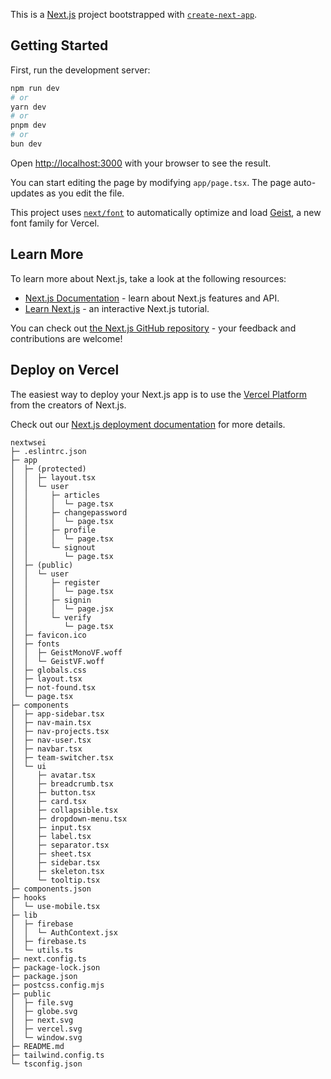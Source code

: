 This is a [Next.js](https://nextjs.org) project bootstrapped with [`create-next-app`](https://nextjs.org/docs/app/api-reference/cli/create-next-app).

## Getting Started

First, run the development server:

```bash
npm run dev
# or
yarn dev
# or
pnpm dev
# or
bun dev
```

Open [http://localhost:3000](http://localhost:3000) with your browser to see the result.

You can start editing the page by modifying `app/page.tsx`. The page auto-updates as you edit the file.

This project uses [`next/font`](https://nextjs.org/docs/app/building-your-application/optimizing/fonts) to automatically optimize and load [Geist](https://vercel.com/font), a new font family for Vercel.

## Learn More

To learn more about Next.js, take a look at the following resources:

- [Next.js Documentation](https://nextjs.org/docs) - learn about Next.js features and API.
- [Learn Next.js](https://nextjs.org/learn) - an interactive Next.js tutorial.

You can check out [the Next.js GitHub repository](https://github.com/vercel/next.js) - your feedback and contributions are welcome!

## Deploy on Vercel

The easiest way to deploy your Next.js app is to use the [Vercel Platform](https://vercel.com/new?utm_medium=default-template&filter=next.js&utm_source=create-next-app&utm_campaign=create-next-app-readme) from the creators of Next.js.

Check out our [Next.js deployment documentation](https://nextjs.org/docs/app/building-your-application/deploying) for more details.

```
nextwsei
├─ .eslintrc.json
├─ app
│  ├─ (protected)
│  │  ├─ layout.tsx
│  │  └─ user
│  │     ├─ articles
│  │     │  └─ page.tsx
│  │     ├─ changepassword
│  │     │  └─ page.tsx
│  │     ├─ profile
│  │     │  └─ page.tsx
│  │     └─ signout
│  │        └─ page.tsx
│  ├─ (public)
│  │  └─ user
│  │     ├─ register
│  │     │  └─ page.tsx
│  │     ├─ signin
│  │     │  └─ page.jsx
│  │     └─ verify
│  │        └─ page.tsx
│  ├─ favicon.ico
│  ├─ fonts
│  │  ├─ GeistMonoVF.woff
│  │  └─ GeistVF.woff
│  ├─ globals.css
│  ├─ layout.tsx
│  ├─ not-found.tsx
│  └─ page.tsx
├─ components
│  ├─ app-sidebar.tsx
│  ├─ nav-main.tsx
│  ├─ nav-projects.tsx
│  ├─ nav-user.tsx
│  ├─ navbar.tsx
│  ├─ team-switcher.tsx
│  └─ ui
│     ├─ avatar.tsx
│     ├─ breadcrumb.tsx
│     ├─ button.tsx
│     ├─ card.tsx
│     ├─ collapsible.tsx
│     ├─ dropdown-menu.tsx
│     ├─ input.tsx
│     ├─ label.tsx
│     ├─ separator.tsx
│     ├─ sheet.tsx
│     ├─ sidebar.tsx
│     ├─ skeleton.tsx
│     └─ tooltip.tsx
├─ components.json
├─ hooks
│  └─ use-mobile.tsx
├─ lib
│  ├─ firebase
│  │  └─ AuthContext.jsx
│  ├─ firebase.ts
│  └─ utils.ts
├─ next.config.ts
├─ package-lock.json
├─ package.json
├─ postcss.config.mjs
├─ public
│  ├─ file.svg
│  ├─ globe.svg
│  ├─ next.svg
│  ├─ vercel.svg
│  └─ window.svg
├─ README.md
├─ tailwind.config.ts
└─ tsconfig.json

```